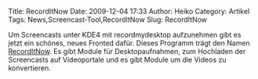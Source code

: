 Title: RecordItNow
Date: 2009-12-04 17:33
Author: Heiko
Category: Artikel
Tags: News,Screencast-Tool,RecordItNow
Slug: RecordItNow

Um Screencasts unter KDE4 mit recordmydesktop aufzunehmen gibt es jetzt ein
schönes, neues Fronted dafür. Dieses Programm trägt den Namen
[RecordItNow](http://opendesktop.org/content/show.php/RecordItNow?content=114610).
Es gibt Module für Desktopaufnahmen, zum Hochladen der Screencasts auf
Videoportale und es gibt Module um die Videos zu konvertieren.

